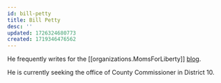 ```yaml
---
id: bill-petty
title: Bill Petty
desc: ''
updated: 1726324680773
created: 1719346476562
---
```


He frequently writes for the [[organizations.MomsForLiberty]] [blog](https://momsforlibertywc.org/blog/).

He is currently seeking the office of County Commissioner in District 10.
